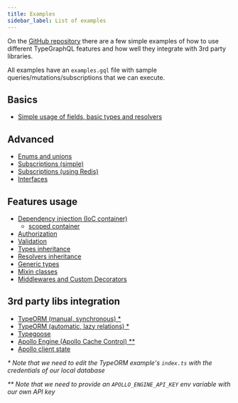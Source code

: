 ```yaml
---
title: Examples
sidebar_label: List of examples
---
```


On the [GitHub repository](https://github.com/MichalLytek/type-graphql) there are a few simple examples of how to use different TypeGraphQL features and how well they integrate with 3rd party libraries.

All examples have an `examples.gql` file with sample queries/mutations/subscriptions that we can execute.

## Basics

- [Simple usage of fields, basic types and resolvers](https://github.com/MichalLytek/type-graphql/tree/master/examples/simple-usage)

## Advanced

- [Enums and unions](https://github.com/MichalLytek/type-graphql/tree/master/examples/enums-and-unions)
- [Subscriptions (simple)](https://github.com/MichalLytek/type-graphql/tree/master/examples/simple-subscriptions)
- [Subscriptions (using Redis)](https://github.com/MichalLytek/type-graphql/tree/master/examples/redis-subscriptions)
- [Interfaces](https://github.com/MichalLytek/type-graphql/tree/master/examples/interfaces-inheritance)

## Features usage

- [Dependency injection (IoC container)](https://github.com/MichalLytek/type-graphql/tree/master/examples/using-container)
  - [scoped container](https://github.com/MichalLytek/type-graphql/tree/master/examples/using-scoped-container)
- [Authorization](https://github.com/MichalLytek/type-graphql/tree/master/examples/authorization)
- [Validation](https://github.com/MichalLytek/type-graphql/tree/master/examples/automatic-validation)
- [Types inheritance](https://github.com/MichalLytek/type-graphql/tree/master/examples/interfaces-inheritance)
- [Resolvers inheritance](https://github.com/MichalLytek/type-graphql/tree/master/examples/resolvers-inheritance)
- [Generic types](https://github.com/MichalLytek/type-graphql/tree/master/examples/generic-types)
- [Mixin classes](https://github.com/MichalLytek/type-graphql/tree/master/examples/mixin-classes)
- [Middlewares and Custom Decorators](https://github.com/MichalLytek/type-graphql/tree/master/examples/middlewares-custom-decorators)

## 3rd party libs integration

- [TypeORM (manual, synchronous) \*](https://github.com/MichalLytek/type-graphql/tree/master/examples/typeorm-basic-usage)
- [TypeORM (automatic, lazy relations) \*](https://github.com/MichalLytek/type-graphql/tree/master/examples/typeorm-lazy-relations)
- [Typegoose](https://github.com/MichalLytek/type-graphql/tree/master/examples/typegoose)
- [Apollo Engine (Apollo Cache Control) \*\*](https://github.com/MichalLytek/type-graphql/tree/master/examples/apollo-engine)
- [Apollo client state](https://github.com/MichalLytek/type-graphql/tree/master/examples/apollo-client)

_\* Note that we need to edit the TypeORM example's `index.ts` with the credentials of our local database_

_\*\* Note that we need to provide an `APOLLO_ENGINE_API_KEY` env variable with our own API key_
